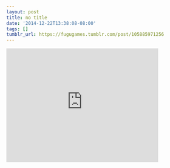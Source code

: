 ```yaml
---
layout: post
title: no title
date: '2014-12-22T13:38:08-08:00'
tags: []
tumblr_url: https://fugugames.tumblr.com/post/105885971256
---
```

<iframe width="400" height="300" id="youtube_iframe" src="https://www.youtube.com/embed/3DjqE9mKlIE?feature=oembed&amp;enablejsapi=1&amp;origin=https://safe.txmblr.com&amp;wmode=opaque" frameborder="0" allow="accelerometer; autoplay; encrypted-media; gyroscope; picture-in-picture" allowfullscreen></iframe>  
